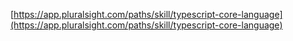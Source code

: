 [https://app.pluralsight.com/paths/skill/typescript-core-language](https://app.pluralsight.com/paths/skill/typescript-core-language)